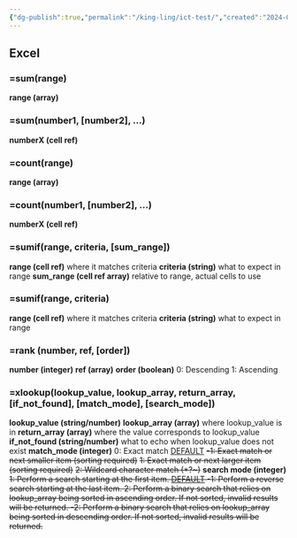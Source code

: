 ```yaml
---
{"dg-publish":true,"permalink":"/king-ling/ict-test/","created":"2024-06-17T14:04:45.889+08:00","updated":"2024-06-17T18:34:20.035+08:00"}
---
```


## Excel
### =sum(range)
**range (array)**

### =sum(number1, \[number2], ...)
**numberX (cell ref)**

### =count(range)
**range (array)**

### =count(number1, \[number2], ...)
**numberX (cell ref)**

### =sumif(range, criteria, \[sum_range])
**range (cell ref)**
	where it matches criteria
**criteria (string)**
	what to expect in range
**sum_range (cell ref array)**
	relative to range, actual cells to use
	
### =sumif(range, criteria)
**range (cell ref)**
	where it matches criteria
**criteria (string)**
	what to expect in range
	
### =rank (number, ref, \[order])
**number (integer)**
**ref (array)**
**order (boolean)**
	0: Descending
	1: Ascending
	
### =xlookup(lookup_value, lookup_array, return_array, \[if_not_found], \[match_mode], \[search_mode])
**lookup_value (string/number)**
**lookup_array (array)**
	where lookup_value is in
**return_array (array)**
	where the value corresponds to lookup_value
**if_not_found (string/number)**
	what to echo when lookup_value does not exist
**match_mode (integer)**
	0: Exact match <u>DEFAULT</u>
	~~-1: Exact match or next smaller item (sorting required)~~
	~~1: Exact match or next larger item (sorting required)~~
	~~2: Wildcard character match (\*\?\~)~~
**search mode (integer)**
	~~1: Perform a search starting at the first item. <u><s>DEFAULT</s></u>
	-1: Perform a reverse search starting at the last item.
	2: Perform a binary search that relies on lookup_array being sorted in ascending order. If not sorted, invalid results will be returned.
	-2: Perform a binary search that relies on lookup_array being sorted in descending order. If not sorted, invalid results will be returned.~~

